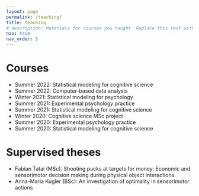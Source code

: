 ```yaml
---
layout: page
permalink: /teaching/
title: teaching
# description: Materials for courses you taught. Replace this text with your description.
nav: true
nav_order: 5
---
```


# Courses
- Summer 2022: Statistical modeling for cognitive science
- Summer 2022: Computer-based data analysis
- Winter 2021: Statistical modeling for psychology
- Summer 2021: Experimental psychology practice
- Summer 2021: Statistical modeling for cognitive science
- Winter 2020: Cognitive science MSc project
- Summer 2020: Experimental psychology practice
- Summer 2020: Statistical modeling for cognitive science

# Supervised theses
- Fabian Tatai (MSc): Shooting pucks at targets for money: Economic and sensorimotor decision making during physical object interactions
- Anna-Maria Kugler (BSc): An investigation of optimality in sensorimotor actions